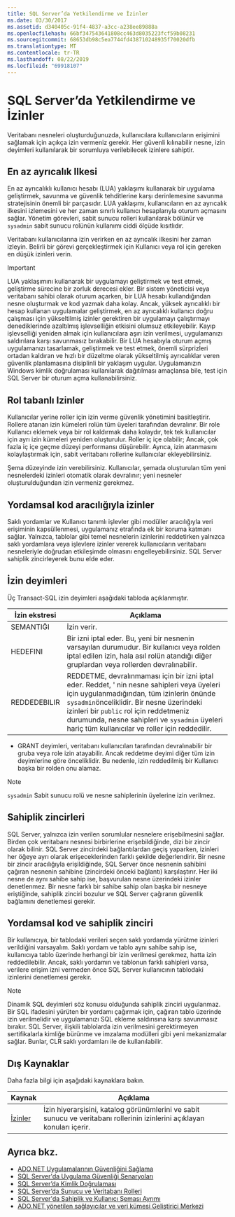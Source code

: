 ```yaml
---
title: SQL Server’da Yetkilendirme ve İzinler
ms.date: 03/30/2017
ms.assetid: d340405c-91f4-4837-a3cc-a238ee89888a
ms.openlocfilehash: 66bf347543641808cc463d8035223fcf59b08231
ms.sourcegitcommit: 68653db98c5ea7744fd438710248935f70020dfb
ms.translationtype: MT
ms.contentlocale: tr-TR
ms.lasthandoff: 08/22/2019
ms.locfileid: "69918107"
---
```

# <a name="authorization-and-permissions-in-sql-server"></a>SQL Server’da Yetkilendirme ve İzinler
Veritabanı nesneleri oluşturduğunuzda, kullanıcılara kullanıcıların erişimini sağlamak için açıkça izin vermeniz gerekir. Her güvenli kılınabilir nesne, izin deyimleri kullanılarak bir sorumluya verilebilecek izinlere sahiptir.  
  
## <a name="the-principle-of-least-privilege"></a>En az ayrıcalık Ilkesi  
 En az ayrıcalıklı kullanıcı hesabı (LUA) yaklaşımı kullanarak bir uygulama geliştirmek, savunma ve güvenlik tehditlerine karşı derinlemesine savunma stratejisinin önemli bir parçasıdır. LUA yaklaşımı, kullanıcıların en az ayrıcalık ilkesini izlemesini ve her zaman sınırlı kullanıcı hesaplarıyla oturum açmasını sağlar. Yönetim görevleri, sabit sunucu rolleri kullanılarak bölünür ve `sysadmin` sabit sunucu rolünün kullanımı ciddi ölçüde kısıtlıdır.  
  
 Veritabanı kullanıcılarına izin verirken en az ayrıcalık ilkesini her zaman izleyin. Belirli bir görevi gerçekleştirmek için Kullanıcı veya rol için gereken en düşük izinleri verin.  
  
> [!IMPORTANT]
> LUA yaklaşımını kullanarak bir uygulamayı geliştirmek ve test etmek, geliştirme sürecine bir zorluk derecesi ekler. Bir sistem yöneticisi veya veritabanı sahibi olarak oturum açarken, bir LUA hesabı kullandığından nesne oluşturmak ve kod yazmak daha kolay. Ancak, yüksek ayrıcalıklı bir hesap kullanan uygulamalar geliştirmek, en az ayrıcalıklı kullanıcı doğru çalışması için yükseltilmiş izinler gerektiren bir uygulamayı çalıştırmayı denediklerinde azaltılmış işlevselliğin etkisini olumsuz etkileyebilir. Kayıp işlevselliği yeniden almak için kullanıcılara aşırı izin verilmesi, uygulamanızı saldırılara karşı savunmasız bırakabilir. Bir LUA hesabıyla oturum açmış uygulamanızı tasarlamak, geliştirmek ve test etmek, önemli sürprizleri ortadan kaldıran ve hızlı bir düzeltme olarak yükseltilmiş ayrıcalıklar veren güvenlik planlamasına disiplinli bir yaklaşım uygular. Uygulamanızın Windows kimlik doğrulaması kullanılarak dağıtılması amaçlansa bile, test için SQL Server bir oturum açma kullanabilirsiniz.  
  
## <a name="role-based-permissions"></a>Rol tabanlı Izinler  
 Kullanıcılar yerine roller için izin verme güvenlik yönetimini basitleştirir. Rollere atanan izin kümeleri rolün tüm üyeleri tarafından devralınır. Bir role Kullanıcı eklemek veya bir rol kaldırmak daha kolaydır, tek tek kullanıcılar için ayrı izin kümeleri yeniden oluşturulur. Roller iç içe olabilir; Ancak, çok fazla iç içe geçme düzeyi performansı düşürebilir. Ayrıca, izin atanmasını kolaylaştırmak için, sabit veritabanı rollerine kullanıcılar ekleyebilirsiniz.  
  
 Şema düzeyinde izin verebilirsiniz. Kullanıcılar, şemada oluşturulan tüm yeni nesnelerdeki izinleri otomatik olarak devralınır; yeni nesneler oluşturulduğundan izin vermeniz gerekmez.  
  
## <a name="permissions-through-procedural-code"></a>Yordamsal kod aracılığıyla izinler  
 Saklı yordamlar ve Kullanıcı tanımlı işlevler gibi modüller aracılığıyla veri erişiminin kapsüllenmesi, uygulamanız etrafında ek bir koruma katmanı sağlar. Yalnızca, tablolar gibi temel nesnelerin izinlerini reddetirken yalnızca saklı yordamlara veya işlevlere izinler vererek kullanıcıların veritabanı nesneleriyle doğrudan etkileşimde olmasını engelleyebilirsiniz. SQL Server sahiplik zincirleyerek bunu elde eder.  
  
## <a name="permission-statements"></a>İzin deyimleri  
 Üç Transact-SQL izin deyimleri aşağıdaki tabloda açıklanmıştır.  
  
|İzin ekstresi|Açıklama|  
|--------------------------|-----------------|  
|SEMANTIĞI|İzin verir.|  
|HEDEFINI|Bir izni iptal eder. Bu, yeni bir nesnenin varsayılan durumudur. Bir kullanıcı veya rolden iptal edilen izin, hala asıl rolün atandığı diğer gruplardan veya rollerden devralınabilir.|  
|REDDEDEBILIR|REDDETME, devralınmaması için bir izni iptal eder. Reddet, ' nin nesne sahipleri veya üyeleri için uygulanmadığından, tüm izinlerin önünde `sysadmin`önceliklidir. Bir nesne üzerindeki izinleri bir `public` rol için reddetmeniz durumunda, nesne sahipleri ve `sysadmin` üyeleri hariç tüm kullanıcılar ve roller için reddedilir.|  
  
- GRANT deyimleri, veritabanı kullanıcıları tarafından devralınabilir bir gruba veya role izin atayabilir. Ancak reddetme deyimi diğer tüm izin deyimlerine göre önceliklidir. Bu nedenle, izin reddedilmiş bir Kullanıcı başka bir rolden onu alamaz.  
  
> [!NOTE]
> `sysadmin` Sabit sunucu rolü ve nesne sahiplerinin üyelerine izin verilmez.  
  
## <a name="ownership-chains"></a>Sahiplik zincirleri  
 SQL Server, yalnızca izin verilen sorumlular nesnelere erişebilmesini sağlar. Birden çok veritabanı nesnesi birbirlerine erişebildiğinde, dizi bir zincir olarak bilinir. SQL Server zincirdeki bağlantılardan geçiş yaparken, izinleri her öğeye ayrı olarak erişeceklerinden farklı şekilde değerlendirir. Bir nesne bir zincir aracılığıyla erişildiğinde, SQL Server önce nesnenin sahibini çağıran nesnenin sahibine (zincirdeki önceki bağlantı) karşılaştırır. Her iki nesne de aynı sahibe sahip ise, başvurulan nesne üzerindeki izinler denetlenmez. Bir nesne farklı bir sahibe sahip olan başka bir nesneye eriştiğinde, sahiplik zinciri bozulur ve SQL Server çağıranın güvenlik bağlamını denetlemesi gerekir.  
  
## <a name="procedural-code-and-ownership-chaining"></a>Yordamsal kod ve sahiplik zinciri  
 Bir kullanıcıya, bir tablodaki verileri seçen saklı yordamda yürütme izinleri verildiğini varsayalım. Saklı yordam ve tablo aynı sahibe sahip ise, kullanıcıya tablo üzerinde herhangi bir izin verilmesi gerekmez, hatta izin reddedilebilir. Ancak, saklı yordamın ve tablonun farklı sahipleri varsa, verilere erişim izni vermeden önce SQL Server kullanıcının tablodaki izinlerini denetlemesi gerekir.  
  
> [!NOTE]
> Dinamik SQL deyimleri söz konusu olduğunda sahiplik zinciri uygulanmaz. Bir SQL ifadesini yürüten bir yordamı çağırmak için, çağıran tablo üzerinde izin verilmelidir ve uygulamanızı SQL ekleme saldırısına karşı savunmasız bırakır. SQL Server, ilişkili tablolarda izin verilmesini gerektirmeyen sertifikalarla kimliğe bürünme ve imzalama modülleri gibi yeni mekanizmalar sağlar. Bunlar, CLR saklı yordamları ile de kullanılabilir.  
  
## <a name="external-resources"></a>Dış Kaynaklar  
 Daha fazla bilgi için aşağıdaki kaynaklara bakın.  
  
|Kaynak|Açıklama|  
|--------------|-----------------|  
|[İzinler](/sql/relational-databases/security/permissions-database-engine)|İzin hiyerarşisini, katalog görünümlerini ve sabit sunucu ve veritabanı rollerinin izinlerini açıklayan konuları içerir.|
  
## <a name="see-also"></a>Ayrıca bkz.

- [ADO.NET Uygulamalarının Güvenliğini Sağlama](../../../../../docs/framework/data/adonet/securing-ado-net-applications.md)
- [SQL Server'da Uygulama Güvenliği Senaryoları](../../../../../docs/framework/data/adonet/sql/application-security-scenarios-in-sql-server.md)
- [SQL Server’da Kimlik Doğrulaması](../../../../../docs/framework/data/adonet/sql/authentication-in-sql-server.md)
- [SQL Server’da Sunucu ve Veritabanı Rolleri](../../../../../docs/framework/data/adonet/sql/server-and-database-roles-in-sql-server.md)
- [SQL Server'da Sahiplik ve Kullanıcı Şeması Ayrımı](../../../../../docs/framework/data/adonet/sql/ownership-and-user-schema-separation-in-sql-server.md)
- [ADO.NET yönetilen sağlayıcılar ve veri kümesi Geliştirici Merkezi](https://go.microsoft.com/fwlink/?LinkId=217917)
